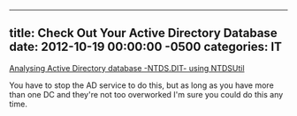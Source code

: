 ﻿---

title:  Check Out Your Active Directory Database
date:   2012-10-19 00:00:00 -0500
categories: IT
---






<a href="http://portal.sivarajan.com/2011/03/analysing-active-directory-database.html">Analysing Active Directory database -NTDS.DIT- using NTDSUtil</a>

You have to stop the AD service to do this, but as long as you have more than one DC and they're not too overworked I'm sure you could do this any time.


